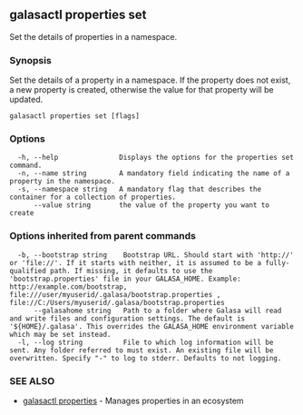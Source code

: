## galasactl properties set

Set the details of properties in a namespace.

### Synopsis

Set the details of a property in a namespace. If the property does not exist, a new property is created, otherwise the value for that property will be updated.

```
galasactl properties set [flags]
```

### Options

```
  -h, --help               Displays the options for the properties set command.
  -n, --name string        A mandatory field indicating the name of a property in the namespace.
  -s, --namespace string   A mandatory flag that describes the container for a collection of properties.
      --value string       the value of the property you want to create
```

### Options inherited from parent commands

```
  -b, --bootstrap string    Bootstrap URL. Should start with 'http://' or 'file://'. If it starts with neither, it is assumed to be a fully-qualified path. If missing, it defaults to use the 'bootstrap.properties' file in your GALASA_HOME. Example: http://example.com/bootstrap, file:///user/myuserid/.galasa/bootstrap.properties , file://C:/Users/myuserid/.galasa/bootstrap.properties
      --galasahome string   Path to a folder where Galasa will read and write files and configuration settings. The default is '${HOME}/.galasa'. This overrides the GALASA_HOME environment variable which may be set instead.
  -l, --log string          File to which log information will be sent. Any folder referred to must exist. An existing file will be overwritten. Specify "-" to log to stderr. Defaults to not logging.
```

### SEE ALSO

* [galasactl properties](galasactl_properties.md)	 - Manages properties in an ecosystem

